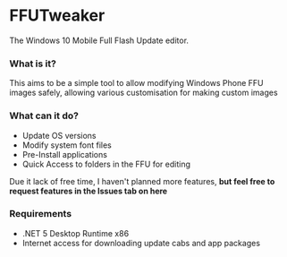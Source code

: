 # FFUTweaker
The Windows 10 Mobile Full Flash Update editor.

### What is it?
This aims to be a simple tool to allow modifying Windows Phone FFU images safely, allowing various customisation for making custom images

### What can it do?
- Update OS versions
- Modify system font files
- Pre-Install applications
- Quick Access to folders in the FFU for editing

Due it lack of free time, I haven't planned more features, **but feel free to request features in the Issues tab on here**


### Requirements
- .NET 5 Desktop Runtime x86
- Internet access for downloading update cabs and app packages
